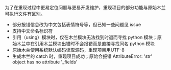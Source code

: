 为了在重现过程中更易定位问题与更易开发维护，重现项目的部分功能与原始木兰可执行文件有区别。

- 部分报错信息改为中文包括表情符号等，但已知一些问题见 issue
- 支持中文命名标识符
- 引用（using）模块时，仅在木兰模块无法找到时退而寻找 python 模块；原始木兰中在引用木兰模块出错时不会报错而是直接寻找同名 python 模块
- 原始木兰使用系统默认编码读取源码，重现项目用UTF-8
- 生成木兰的 catch 时，重现项目成功；原始会报错 AttributeError: 'str' object has no attribute '_fields'
